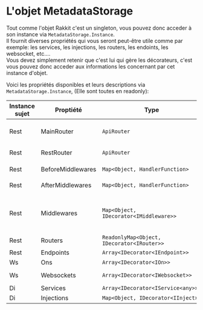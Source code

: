 # L'objet MetadataStorage
Tout comme l'objet Rakkit c'est un singleton, vous pouvez donc acceder à son instance via `MetadataStorage.Instance`.  
Il fournit diverses propriétés qui vous seront peut-être utile comme par exemple: les services, les injections, les routers, les endoints, les websocket, etc....  
Vous devez simplement retenir que c'est lui qui gère les décorateurs, c'est vous pouvez donc acceder aux informations les concernant par cet instance d'objet.

Voici les propriétés disponibles et leurs descriptions via `MetadataStorage.Instance`, (Elle sont toutes en readonly):

| Instance sujet | Proptiété | Type | Description |
| --- | --- | --- | --- |
| Rest | MainRouter | `ApiRouter` | Le routeur principale de l'application `/` |
| Rest | RestRouter | `ApiRouter` | Le routeur de rest `/rest` par défaut |
| Rest | BeforeMiddlewares | `Map<Object, HandlerFunction>` | Tous les `@BeforeMiddleware` |
| Rest | AfterMiddlewares | `Map<Object, HandlerFunction>` | Tous les `@AfterMiddleware` |
| Rest | Middlewares | `Map<Object, IDecorator<IMiddleware>>` | Tous les middlewares (`@AfterMiddleware` et `@BeforeMiddleware`) |
| Rest | Routers | `ReadonlyMap<Object, IDecorator<IRouter>>` | Tous les `@Router` |
| Rest | Endpoints | `Array<IDecorator<IEndpoint>>` | Tous les `@Endpoint` |
| Ws | Ons | `Array<IDecorator<IOn>>` | Tous les `@On` |
| Ws | Websockets | `Array<IDecorator<IWebsocket>>` | Tous les `@Websocket` |
| Di | Services | `Array<IDecorator<IService<any>>>` | Tous les `@Service` |
| Di | Injections | `Map<Object, IDecorator<IInject>>` | Tous les `@Inject` |
